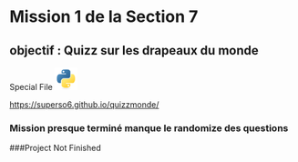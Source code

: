 # Mission 1 de la Section 7

## objectif : Quizz sur les drapeaux du monde

Special File <a href="https://www.python.org" target="_blank" rel="noreferrer"> <img src="https://raw.githubusercontent.com/devicons/devicon/master/icons/python/python-original.svg" alt="python" width="40" height="40"/> </a>



https://superso6.github.io/quizzmonde/

### Mission presque terminé manque le randomize des questions

###Project Not Finished

